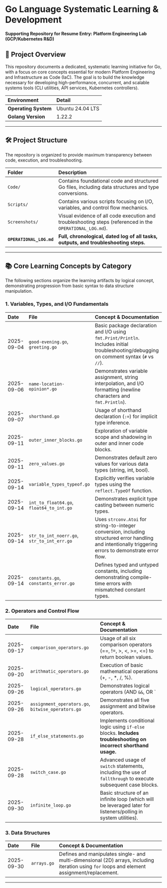 # Go Language Systematic Learning & Development

**Supporting Repository for Resume Entry: Platform Engineering Lab (GCP/Kubernetes R&D)**

## 🚀 Project Overview

This repository documents a dedicated, systematic learning initiative for Go, with a focus on core concepts essential for modern Platform Engineering and Infrastructure as Code (IaC). The goal is to build the knowledge necessary for developing high-performance, concurrent, and scalable systems tools (CLI utilities, API services, Kubernetes controllers).

| Environment | Detail |
| :--- | :--- |
| **Operating System** | Ubuntu 24.04 LTS |
| **Golang Version** | 1.22.2 |

---

## 🛠 Project Structure

The repository is organized to provide maximum transparency between code, execution, and troubleshooting.

| Folder | Description |
| :--- | :--- |
| `Code/` | Contains foundational code and structured Go files, including data structures and type conversions. |
| `Scripts/` | Contains various scripts focusing on I/O, variables, and control flow mechanics. |
| `Screenshots/` | Visual evidence of all code execution and troubleshooting steps (referenced in the `OPERATIONAL_LOG.md`). |
| **`OPERATIONAL_LOG.md`** | **Full, chronological, dated log of all tasks, outputs, and troubleshooting steps.** |

---

## 📚 Core Learning Concepts by Category

The following sections organize the learning artifacts by logical concept, demonstrating progression from basic syntax to data structure manipulation.

### 1. Variables, Types, and I/O Fundamentals

| Date | File | Concept & Documentation |
| :--- | :--- | :--- |
| 2025-09-04 | `good-evening.go`, `greeting.go` | Basic package declaration and I/O using `fmt.Print/Println`. Includes initial troubleshooting/debugging on comment syntax (`#` vs `//`). |
| 2025-09-06 | `name-location-opinion*.go` | Demonstrates variable assignment, string interpolation, and I/O formatting (newline characters and `fmt.Println`). |
| 2025-09-07 | `shorthand.go` | Usage of shorthand declaration (`:=`) for implicit type inference. |
| 2025-09-11 | `outer_inner_blocks.go` | Exploration of variable scope and shadowing in outer and inner code blocks. |
| 2025-09-11 | `zero_values.go` | Demonstrates default zero values for various data types (string, int, bool). |
| 2025-09-14 | `variable_types_typeof.go` | Explicitly verifies variable types using the `reflect.TypeOf` function. |
| 2025-09-14 | `int_to_float64.go`, `float64_to_int.go` | Demonstrates explicit type casting between numeric types. |
| 2025-09-14 | `str_to_int_noerr.go`, `str_to_int_err.go` | Uses `strconv.Atoi` for string-to-integer conversion, including structured error handling and intentionally triggering errors to demonstrate error flow. |
| 2025-09-14 | `constants.go`, `constants_error.go` | Defines typed and untyped constants, including demonstrating compile-time errors with mismatched constant types. |

### 2. Operators and Control Flow

| Date | File | Concept & Documentation |
| :--- | :--- | :--- |
| 2025-09-17 | `comparison_operators.go` | Usage of all six comparison operators (==, !=, >, <, >=, <=) to return boolean values. |
| 2025-09-20 | `arithmatic_operators.go` | Execution of basic mathematical operations (+, -, *, /, %). |
| 2025-09-26 | `logical_operators.go` | Demonstrates logical operators (AND `&&`, OR `||`, NOT `!`) in conditional contexts. |
| 2025-09-26 | `assignment_operators.go`, `bitwise_operators.go` | Demonstrates all five assignment and bitwise operators. |
| 2025-09-28 | `if_else_statements.go` | Implements conditional logic using `if-else` blocks. **Includes troubleshooting on incorrect shorthand usage.** |
| 2025-09-28 | `switch_case.go` | Advanced usage of `switch` statements, including the use of `fallthrough` to execute subsequent case blocks. |
| 2025-09-30 | `infinite_loop.go` | Basic structure of an infinite loop (which will be leveraged later for listeners/polling in system utilities). |

### 3. Data Structures

| Date | File | Concept & Documentation |
| :--- | :--- | :--- |
| 2025-09-30 | `arrays.go` | Defines and manipulates single- and multi-dimensional (2D) arrays, including iteration using `for` loops and element assignment/replacement. |

---
